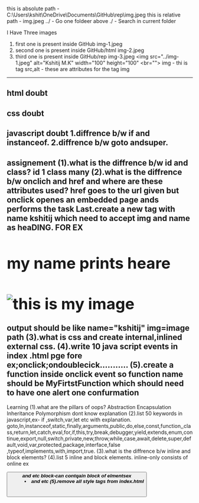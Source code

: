 this is absolute path - C:\Users\kshit\OneDrive\Documents\GitHub\rep\img.jpeg
 this is relative path - img.jpeg
 ../ - Go one foldeer above
 ./ - Search in current folder

 I Have Three images
 1. first one is present inside GitHub img-1.jpeg
 2. second one is present inside GitHub/html img-2.jpeg
 3. third one is present inside GitHub/rep img-3.jpeg
  <img src="../img-1.jpeg" alt="Kshitij M.K" width="100" height="100" <br="">
    img - thi is tag
    src,alt - these are attributes for the tag img

-------------------------------------------------------------------------------------------------------

html doubt
-------------------------------------------------------------------------------------------------------

css doubt
-------------------------------------------------------------------------------------------------------

javascript doubt
1.diffrence b/w if and instanceof.
2.diffrence b/w goto andsuper.
-------------------------------------------------------------------------------------------------------
assignement
(1).what is the diffrence b/w id and class?
id 1 class many
(2).what is the diffrence b/w onclich and href and where are these attributes used?
href goes to the url given but onclick openes an embedded page ands performs the task
Last.create a new tag with name kshitij which need to accept img and name as heaDING.
FOR EX<div><h1> my name prints heare<h1>
<img src="image.jpeg" alt="this is my image"></img></div>
output should be like <kshitij> name="kshitij" img=image path</kshitij>
(3).what is css and create internal,inlined external css.
(4).write 10 java script events in index .html pge fore ex;onclick;ondoublecick...........
(5).create a function inside onclick event so function name should be MyFirtstFunction which should need to have one alert one confurmation
-----------------------------------------------------------------------------------------------------------
Learning
(1).what are the pillars of oops?
Abstraction
Encapsulation
Inheritance
Polymorphism
dont know explanation
(2).list 50 keywords in javascript,ex- if ,switch,var,let etc with explanation.
goto,In,instanceof,static,finally,arguments,public,do,else,const,function,,class,return,let,catch,eval,for,if,this,try,break,debugger,yield,extends,enum,continue,export,null,switch,private,new,throw,while,case,await,delete,super,default,void,var,protected,package,interface,false
,typeof,implements,with,import,true.
(3).what is the diffrence b/w inline and block elements?
(4).list 5 inline and block elements.
inline-only consists of online ex<a><p><dev><button><b><i>and etc
block-can contqain block of elmentsex<addres><body><head><table><dd> <li> and etc
(5).remove all style tags from index.html